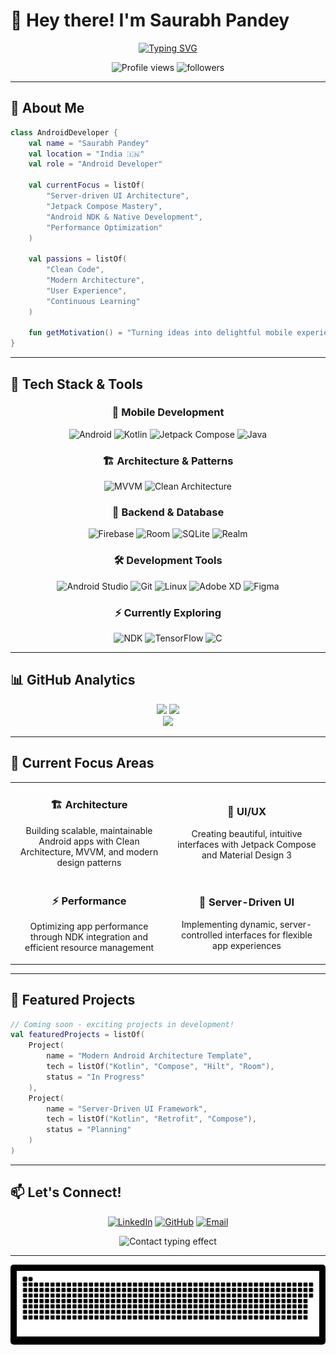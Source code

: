# 👋 Hey there! I'm Saurabh Pandey

<div align="center">
  
  [![Typing SVG](https://readme-typing-svg.demolab.com?font=JetBrains+Mono&size=24&duration=3000&pause=1000&color=00D4AA&center=true&vCenter=true&width=600&lines=Android+Developer;Building+Modern+Mobile+Experiences;Clean+Architecture+Enthusiast;Always+Learning%2C+Always+Growing)](https://git.io/typing-svg)
  
  <p align="center">
    <img src="https://komarev.com/ghpvc/?username=h4xor7&label=Profile%20Views&color=00d4aa&style=for-the-badge" alt="Profile views" />
    <img src="https://img.shields.io/github/followers/h4xor7?label=Followers&style=for-the-badge&color=00d4aa" alt="followers" />
  </p>
  
</div>

---

## 🚀 About Me

```kotlin
class AndroidDeveloper {
    val name = "Saurabh Pandey"
    val location = "India 🇮🇳"
    val role = "Android Developer"
    
    val currentFocus = listOf(
        "Server-driven UI Architecture",
        "Jetpack Compose Mastery",
        "Android NDK & Native Development",
        "Performance Optimization"
    )
    
    val passions = listOf(
        "Clean Code", 
        "Modern Architecture", 
        "User Experience",
        "Continuous Learning"
    )
    
    fun getMotivation() = "Turning ideas into delightful mobile experiences"
}
```

---

## 🔧 Tech Stack & Tools

<div align="center">

### 📱 Mobile Development
![Android](https://img.shields.io/badge/Android-3DDC84?style=for-the-badge&logo=android&logoColor=white)
![Kotlin](https://img.shields.io/badge/Kotlin-7F52FF?style=for-the-badge&logo=kotlin&logoColor=white)
![Jetpack Compose](https://img.shields.io/badge/Jetpack%20Compose-4285F4?style=for-the-badge&logo=jetpackcompose&logoColor=white)
![Java](https://img.shields.io/badge/Java-ED8B00?style=for-the-badge&logo=openjdk&logoColor=white)

### 🏗️ Architecture & Patterns
![MVVM](https://img.shields.io/badge/MVVM-FF6B6B?style=for-the-badge)
![Clean Architecture](https://img.shields.io/badge/Clean%20Architecture-4ECDC4?style=for-the-badge)

### 🔗 Backend & Database
![Firebase](https://img.shields.io/badge/Firebase-FFCA28?style=for-the-badge&logo=firebase&logoColor=black)
![Room](https://img.shields.io/badge/Room-4285F4?style=for-the-badge&logo=android&logoColor=white)
![SQLite](https://img.shields.io/badge/SQLite-003B57?style=for-the-badge&logo=sqlite&logoColor=white)
![Realm](https://img.shields.io/badge/Realm-39477F?style=for-the-badge&logo=realm&logoColor=white)

### 🛠️ Development Tools
![Android Studio](https://img.shields.io/badge/Android%20Studio-3DDC84?style=for-the-badge&logo=androidstudio&logoColor=white)
![Git](https://img.shields.io/badge/Git-F05032?style=for-the-badge&logo=git&logoColor=white)
![Linux](https://img.shields.io/badge/Linux-FCC624?style=for-the-badge&logo=linux&logoColor=black)
![Adobe XD](https://img.shields.io/badge/Adobe%20XD-BDFF61?style=for-the-badge&logo=adobexd&logoColor=white)
![Figma](https://img.shields.io/badge/Figma-FF6164?style=for-the-badge&logo=adobexd&logoColor=white)

### ⚡ Currently Exploring
![NDK](https://img.shields.io/badge/Android%20NDK-3DDC84?style=for-the-badge&logo=android&logoColor=white)
![TensorFlow](https://img.shields.io/badge/TensorFlow-FF6F00?style=for-the-badge&logo=tensorflow&logoColor=white)
![C](https://img.shields.io/badge/C-A8B9CC?style=for-the-badge&logo=c&logoColor=black)

</div>

---

## 📊 GitHub Analytics

<div align="center">
  <img height="180em" src="https://github-readme-stats.vercel.app/api?username=h4xor7&show_icons=true&theme=react&hide_border=true&bg_color=0D1117&title_color=00D4AA&icon_color=00D4AA&text_color=c9d1d9"/>
  <img height="180em" src="https://github-readme-stats.vercel.app/api/top-langs/?username=h4xor7&layout=compact&theme=react&hide_border=true&bg_color=0D1117&title_color=00D4AA&text_color=c9d1d9"/>
</div>

<div align="center">
  <img src="https://github-readme-streak-stats.herokuapp.com/?user=h4xor7&theme=react&hide_border=true&background=0D1117&stroke=00D4AA&ring=00D4AA&fire=00D4AA&currStreakLabel=00D4AA"/>
</div>

---

## 🎯 Current Focus Areas

<table>
  <tr>
    <td align="center" width="50%">
      <h3>🏗️ Architecture</h3>
      <p>Building scalable, maintainable Android apps with Clean Architecture, MVVM, and modern design patterns</p>
    </td>
    <td align="center" width="50%">
      <h3>🎨 UI/UX</h3>
      <p>Creating beautiful, intuitive interfaces with Jetpack Compose and Material Design 3</p>
    </td>
  </tr>
  <tr>
    <td align="center" width="50%">
      <h3>⚡ Performance</h3>
      <p>Optimizing app performance through NDK integration and efficient resource management</p>
    </td>
    <td align="center" width="50%">
      <h3>🔄 Server-Driven UI</h3>
      <p>Implementing dynamic, server-controlled interfaces for flexible app experiences</p>
    </td>
  </tr>
</table>

---

## 🌟 Featured Projects

```kotlin
// Coming soon - exciting projects in development!
val featuredProjects = listOf(
    Project(
        name = "Modern Android Architecture Template",
        tech = listOf("Kotlin", "Compose", "Hilt", "Room"),
        status = "In Progress"
    ),
    Project(
        name = "Server-Driven UI Framework",
        tech = listOf("Kotlin", "Retrofit", "Compose"),
        status = "Planning"
    )
)
```

---

## 📫 Let's Connect!

<div align="center">
  
  [![LinkedIn](https://img.shields.io/badge/LinkedIn-0077B5?style=for-the-badge&logo=linkedin&logoColor=white)](https://linkedin.com/in/saurabh-pandey-639255128)
  [![GitHub](https://img.shields.io/badge/GitHub-181717?style=for-the-badge&logo=github&logoColor=white)](https://github.com/h4xor7)
  [![Email](https://img.shields.io/badge/Email-D14836?style=for-the-badge&logo=gmail&logoColor=white)](mailto:your.email@example.com)

  <p>
    <img src="https://readme-typing-svg.demolab.com?font=JetBrains+Mono&size=16&duration=4000&pause=1000&color=00D4AA&center=true&vCenter=true&width=600&lines=Always+open+to+interesting+conversations+and+collaborations!;Let's+build+something+amazing+together+%F0%9F%9A%80" alt="Contact typing effect" />
  </p>
  
</div>

---

<div align="center" style="background-color:#000; padding:10px; border-radius:5px;">
  <img src="https://github.com/h4xor7/h4xor7/blob/main/git_snake.svg" alt="snake animation"/>
</div>
